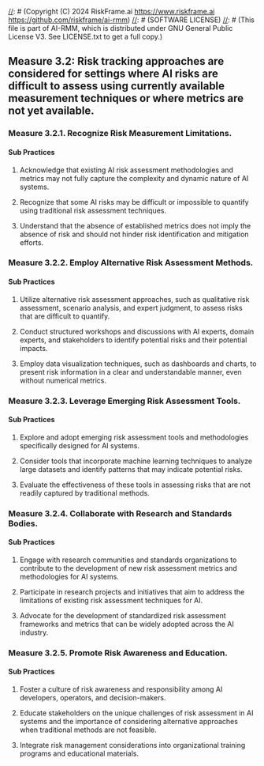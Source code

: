[//]: # (COPYRIGHT)
[//]: # (RiskFrame.ai - AI Risk Management and Resilience Framework)
[//]: # (Copyright (C) 2024 RiskFrame.ai https://www.riskframe.ai https://github.com/riskframe/ai-rmm)
[//]: # (SOFTWARE LICENSE)
[//]: # (This file is part of AI-RMM, which is distributed under GNU General Public License V3. See LICENSE.txt to get a full copy.)
    
## Measure 3.2: Risk tracking approaches are considered for settings where AI risks are difficult to assess using currently available measurement techniques or where metrics are not yet available.

### Measure 3.2.1. Recognize Risk Measurement Limitations.

#### Sub Practices

1. Acknowledge that existing AI risk assessment methodologies and metrics may not fully capture the complexity and dynamic nature of AI systems.

2. Recognize that some AI risks may be difficult or impossible to quantify using traditional risk assessment techniques.

3. Understand that the absence of established metrics does not imply the absence of risk and should not hinder risk identification and mitigation efforts.

### Measure 3.2.2. Employ Alternative Risk Assessment Methods.

#### Sub Practices

1. Utilize alternative risk assessment approaches, such as qualitative risk assessment, scenario analysis, and expert judgment, to assess risks that are difficult to quantify.

2. Conduct structured workshops and discussions with AI experts, domain experts, and stakeholders to identify potential risks and their potential impacts.

3. Employ data visualization techniques, such as dashboards and charts, to present risk information in a clear and understandable manner, even without numerical metrics.

### Measure 3.2.3. Leverage Emerging Risk Assessment Tools.

#### Sub Practices

1. Explore and adopt emerging risk assessment tools and methodologies specifically designed for AI systems.

2. Consider tools that incorporate machine learning techniques to analyze large datasets and identify patterns that may indicate potential risks.

3. Evaluate the effectiveness of these tools in assessing risks that are not readily captured by traditional methods.

### Measure 3.2.4. Collaborate with Research and Standards Bodies.

#### Sub Practices

1. Engage with research communities and standards organizations to contribute to the development of new risk assessment metrics and methodologies for AI systems.

2. Participate in research projects and initiatives that aim to address the limitations of existing risk assessment techniques for AI.

3. Advocate for the development of standardized risk assessment frameworks and metrics that can be widely adopted across the AI industry.

### Measure 3.2.5. Promote Risk Awareness and Education.

#### Sub Practices

1. Foster a culture of risk awareness and responsibility among AI developers, operators, and decision-makers.

2. Educate stakeholders on the unique challenges of risk assessment in AI systems and the importance of considering alternative approaches when traditional methods are not feasible.

3. Integrate risk management considerations into organizational training programs and educational materials.

